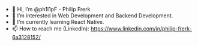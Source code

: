 - 👋 Hi, I’m @ph1l1pF - Philip Frerk
- 👀 I’m interested in Web Development and Backend Development.
- 🌱 I’m currently learning React Native.
- 📫 How to reach me (LinkedIn): https://www.linkedin.com/in/philip-frerk-6a3128152/
